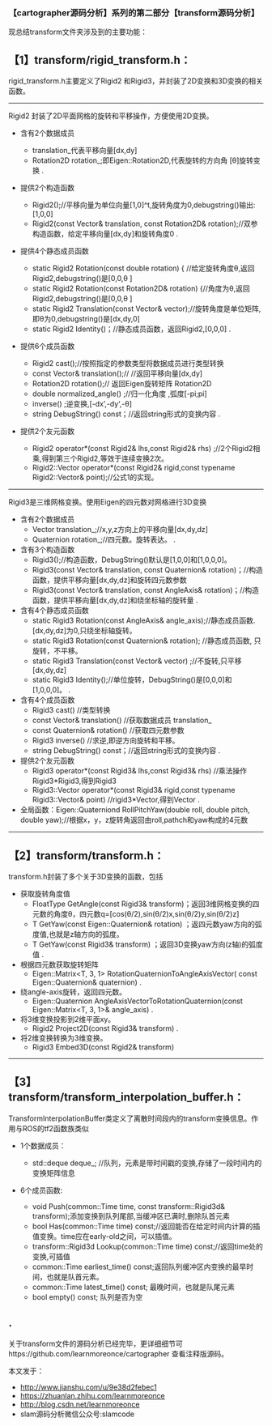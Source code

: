 

 
### 【cartographer源码分析】系列的第二部分【transform源码分析】 
现总结transform文件夹涉及到的主要功能：

## 【1】transform/rigid_transform.h：
rigid_transform.h主要定义了Rigid2 和Rigid3，并封装了2D变换和3D变换的相关函数。

---
 Rigid2 封装了2D平面网格的旋转和平移操作，方便使用2D变换。
 
- 含有2个数据成员
  * translation_代表平移向量[dx,dy]
  * Rotation2D rotation_;即Eigen::Rotation2D,代表旋转的方向角 [θ]旋转变换
.

- 提供2个构造函数
    * Rigid2();//平移向量为单位向量[1,0]^t,旋转角度为0,debugstring()输出:[1,0,0]
    * Rigid2(const Vector& translation, const Rotation2D& rotation);//双参构造函数，给定平移向量[dx,dy]和旋转角度0
.

- 提供4个静态成员函数
    * static Rigid2 Rotation(const double rotation) { //给定旋转角度θ,返回Rigid2,debugstring()是[0,0,θ ]
    * static Rigid2 Rotation(const Rotation2D& rotation) {//角度为θ,返回Rigid2,debugstring()是[0,0,θ ]
    * static Rigid2 Translation(const Vector& vector);//旋转角度是单位矩阵,即θ为0,debugstring()是[dx,dy,0]
    * static Rigid2<FloatType> Identity()；//静态成员函数，返回Rigid2,[0,0,0]
.
   
- 提供6个成员函数
    *  Rigid2<OtherType> cast();//按照指定的参数类型将数据成员进行类型转换
    *  const Vector& translation();// //返回平移向量[dx,dy]
    *  Rotation2D rotation();// 返回Eigen旋转矩阵 Rotation2D
    *  double normalized_angle() ;//归一化角度 ,弧度[-pi;pi]
    *  inverse() ;逆变换,[-dx’,-dy‘,-θ]
    *  string DebugString() const；//返回string形式的变换内容
.
-  提供2个友元函数
    * Rigid2<FloatType> operator*(const Rigid2<FloatType>& lhs,const Rigid2<FloatType>& rhs) ;//2个Rigid2相乘,得到第三个Rigid2,等效于连续变换2次。
    *  Rigid2<FloatType>::Vector operator*(const Rigid2<FloatType>& rigid,const typename Rigid2<FloatType>::Vector& point);//公式1的实现。

---
Rigid3是三维网格变换。使用Eigen的四元数对网格进行3D变换

-  含有2个数据成员
    * Vector translation_;//x,y,z方向上的平移向量[dx,dy,dz]
    * Quaternion rotation_;//四元数。旋转表达。
.
-  含有3个构造函数
    * Rigid3();//构造函数，DebugString()默认是[1,0,0]和[1,0,0,0]。
    * Rigid3(const Vector& translation, const Quaternion& rotation)；//构造函数，提供平移向量[dx,dy,dz]和旋转四元数参数
     * Rigid3(const Vector& translation, const AngleAxis& rotation)；//构造函数，提供平移向量[dx,dy,dz]和绕坐标轴的旋转量
.
-  含有4个静态成员函数
    * static Rigid3 Rotation(const AngleAxis& angle_axis);//静态成员函数.[dx,dy,dz]为0,只绕坐标轴旋转。
    * static Rigid3 Rotation(const Quaternion& rotation); //静态成员函数, 只旋转，不平移。
    * static Rigid3 Translation(const Vector& vector) ;//不旋转,只平移[dx,dy,dz]
    * static Rigid3<FloatType> Identity();//单位旋转，DebugString()是[0,0,0]和[1,0,0,0]。
.
-  含有4个成员函数
     * Rigid3<OtherType> cast() //类型转换
    * const Vector& translation() //获取数据成员 translation_
     * const Quaternion& rotation() //获取四元数参数
    * Rigid3 inverse()  //求逆,即逆方向旋转和平移。
    *  string DebugString() const；//返回string形式的变换内容
 .
-  提供2个友元函数
    * Rigid3<FloatType> operator*(const Rigid3<FloatType>& lhs,const Rigid3<FloatType>& rhs) //乘法操作Rigid3*Rigid3,得到Rigid3
    * Rigid3<FloatType>::Vector operator*(const Rigid3<FloatType>& rigid,const typename Rigid3<FloatType>::Vector& point)  //rigid3*Vector,得到Vector
.
- 全局函数：Eigen::Quaterniond RollPitchYaw(double roll, double pitch, double yaw);//根据x，y，z旋转角返回由roll,pathch和yaw构成的4元数

---


## 【2】transform/transform.h：
transform.h封装了多个关于3D变换的函数，包括

- 获取旋转角度值
     * FloatType GetAngle(const Rigid3<FloatType>& transform)；返回3维网格变换的四元数的角度θ，四元数q=[cos(θ/2),sin(θ/2)x,sin(θ/2)y,sin(θ/2)z]
    * T GetYaw(const Eigen::Quaternion<T>& rotation) ；返四元数yaw方向的弧度值,也就是z轴方向的弧度。
     * T GetYaw(const Rigid3<T>& transform) ；返回3D变换yaw方向(z轴)的弧度值
 . 
- 根据四元数获取旋转矩阵
    * Eigen::Matrix<T, 3, 1> RotationQuaternionToAngleAxisVector( const Eigen::Quaternion<T>& quaternion) 
.
- 绕angle-axis旋转，返回四元数。
    * Eigen::Quaternion<T> AngleAxisVectorToRotationQuaternion(const Eigen::Matrix<T, 3, 1>& angle_axis)
.
- 将3维变换投影到2维平面xy。
    * Rigid2<T> Project2D(const Rigid3<T>& transform)
 .
- 将2维变换转换为3维变换。
    * Rigid3<T> Embed3D(const Rigid2<T>& transform)


 ---
 
 
## 【3】transform/transform_interpolation_buffer.h：
TransformInterpolationBuffer类定义了离散时间段内的transform变换信息。作用与ROS的tf2函数族类似

- 1个数据成员：

    * std::deque<TimestampedTransform> deque_; //队列，元素是带时间戳的变换,存储了一段时间内的变换矩阵信息

- 6个成员函数:
    * void Push(common::Time time, const transform::Rigid3d& transform);添加变换到队列尾部,当缓冲区已满时,删除队首元素
    *  bool Has(common::Time time) const;//返回能否在给定时间内计算的插值变换。time应在early-old之间，可以插值。
    *  transform::Rigid3d Lookup(common::Time time) const;//返回time处的变换,可插值
    *  common::Time earliest_time() const;返回队列缓冲区内变换的最早时间，也就是队首元素。
    *  common::Time latest_time() const; 最晚时间，也就是队尾元素
     *  bool empty() const; 队列是否为空
 
.
  ---

关于transform文件的源码分析已经完毕，更详细细节可https://github.com/learnmoreonce/cartographer 查看注释版源码。





本文发于：
*  http://www.jianshu.com/u/9e38d2febec1
*  https://zhuanlan.zhihu.com/learnmoreonce
*  http://blog.csdn.net/learnmoreonce
*  slam源码分析微信公众号:slamcode
